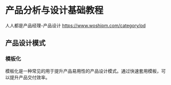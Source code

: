 # 产品分析与设计基础教程

人人都是产品经理-产品设计
https://www.woshipm.com/category/pd


## 产品设计模式

### 模板化

模板化是一种常见的用于提升产品易用性的产品设计模式。通过快速套用模板，可以提升产品交付效率。